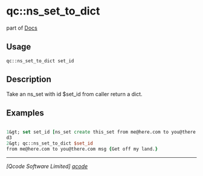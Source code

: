 qc::ns_set_to_dict
==================

part of [Docs](.)

Usage
-----
`
        qc::ns_set_to_dict set_id
    `

Description
-----------
Take an ns_set with id $set_id from caller return a dict.

Examples
--------
```tcl

1&gt; set set_id [ns_set create this_set from me@here.com to you@there.com msg  &quot;Get off my land.&quot;]
d3
2&gt; qc::ns_set_to_dict $set_id
from me@here.com to you@there.com msg {Get off my land.}
```

----------------------------------
*[Qcode Software Limited] [qcode]*

[qcode]: http://www.qcode.co.uk "Qcode Software"